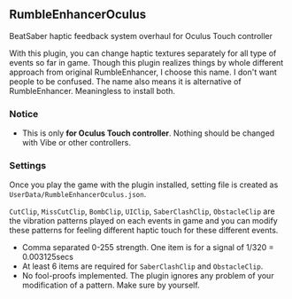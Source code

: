 ## RumbleEnhancerOculus

BeatSaber haptic feedback system overhaul for Oculus Touch controller

With this plugin, you can change haptic textures separately for all type of events so far in game.
Though this plugin realizes things by whole different approach from original RumbleEnhancer, I choose this name. I don't want people to be confused. The name also means it is alternative of RumbleEnhancer. Meaningless to install both.

### Notice

- This is only **for Oculus Touch controller**. Nothing should be changed with Vibe or other controllers.

### Settings

Once you play the game with the plugin installed, setting file is created as `UserData/RumbleEnhancerOculus.json`.

`CutClip`, `MissCutClip`, `BombClip`, `UIClip`, `SaberClashClip`, `ObstacleClip` are the vibration patterns played on each events in game and you can modify these patterns for feeling different haptic touch for these different events.  

- Comma separated 0-255 strength. One item is for a signal of 1/320 = 0.003125secs
- At least 6 items are required for `SaberClashClip` and `ObstacleClip`.
- No fool-proofs implemented. The plugin ignores any problem of your modification of a pattern. Make sure by yourself.
